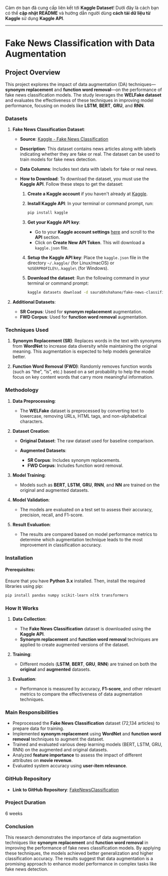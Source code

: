 Cảm ơn bạn đã cung cấp liên kết tới **Kaggle Dataset**! Dưới đây là cách bạn có thể **cập nhật README** và hướng dẫn người dùng **cách tải dữ liệu từ Kaggle** sử dụng **Kaggle API**.

---

# **Fake News Classification with Data Augmentation**

## **Project Overview**

This project explores the impact of data augmentation (DA) techniques—**synonym replacement** and **function word removal**—on the performance of fake news classification models. The study leverages the **WELFake dataset** and evaluates the effectiveness of these techniques in improving model performance, focusing on models like **LSTM**, **BERT**, **GRU**, and **RNN**.

### **Datasets**

1. **Fake News Classification Dataset**:

   * **Source**: [Kaggle - Fake News Classification](https://www.kaggle.com/datasets/saurabhshahane/fake-news-classification)
   * **Description**: This dataset contains news articles along with labels indicating whether they are fake or real. The dataset can be used to train models for fake news detection.
   * **Data Columns**: Includes text data with labels for fake or real news.
   * **How to Download**:
     To download the dataset, you must use the **Kaggle API**. Follow these steps to get the dataset:

     1. **Create a Kaggle account** if you haven't already at [Kaggle](https://www.kaggle.com/).
     2. **Install Kaggle API**:
        In your terminal or command prompt, run:

        ```bash
        pip install kaggle
        ```
     3. **Get your Kaggle API key**:

        * Go to your **Kaggle account settings** [here](https://www.kaggle.com/account) and scroll to the **API** section.
        * Click on **Create New API Token**. This will download a `kaggle.json` file.
     4. **Setup the Kaggle API key**:
        Place the `kaggle.json` file in the directory `~/.kaggle/` (for Linux/macOS) or `%USERPROFILE%\.kaggle\` (for Windows).
     5. **Download the dataset**:
        Run the following command in your terminal or command prompt:

        ```bash
        kaggle datasets download -d saurabhshahane/fake-news-classification
        ```

2. **Additional Datasets**:

   * **SR Corpus**: Used for **synonym replacement** augmentation.
   * **FWD Corpus**: Used for **function word removal** augmentation.

### **Techniques Used**

1. **Synonym Replacement (SR)**:
   Replaces words in the text with synonyms from **WordNet** to increase data diversity while maintaining the original meaning. This augmentation is expected to help models generalize better.

2. **Function Word Removal (FWD)**:
   Randomly removes function words (such as “the”, “is”, etc.) based on a set probability to help the model focus on key content words that carry more meaningful information.

### **Methodology**

1. **Data Preprocessing**:

   * The **WELFake** dataset is preprocessed by converting text to lowercase, removing URLs, HTML tags, and non-alphabetical characters.

2. **Dataset Creation**:

   * **Original Dataset**: The raw dataset used for baseline comparison.
   * **Augmented Datasets**:

     * **SR Corpus**: Includes synonym replacements.
     * **FWD Corpus**: Includes function word removal.

3. **Model Training**:

   * Models such as **BERT**, **LSTM**, **GRU**, **RNN**, and **NN** are trained on the original and augmented datasets.

4. **Model Validation**:

   * The models are evaluated on a test set to assess their accuracy, precision, recall, and F1-score.

5. **Result Evaluation**:

   * The results are compared based on model performance metrics to determine which augmentation technique leads to the most improvement in classification accuracy.

### **Installation**

#### Prerequisites:

Ensure that you have **Python 3.x** installed. Then, install the required libraries using pip:

```bash
pip install pandas numpy scikit-learn nltk transformers
```

### **How It Works**

1. **Data Collection**:

   * The **Fake News Classification** dataset is downloaded using the **Kaggle API**.
   * **Synonym replacement** and **function word removal** techniques are applied to create augmented versions of the dataset.
2. **Training**:

   * Different models (**LSTM**, **BERT**, **GRU**, **RNN**) are trained on both the **original** and **augmented** datasets.
3. **Evaluation**:

   * Performance is measured by accuracy, **F1-score**, and other relevant metrics to compare the effectiveness of data augmentation techniques.

### **Main Responsibilities**

* Preprocessed the **Fake News Classification** dataset (72,134 articles) to prepare data for training.
* Implemented **synonym replacement** using **WordNet** and **function word removal** techniques to augment the dataset.
* Trained and evaluated various deep learning models (BERT, LSTM, GRU, RNN) on the augmented and original datasets.
* Analyzed **feature importance** to assess the impact of different attributes on **movie revenue**.
* Evaluated system accuracy using **user-item relevance**.

### **GitHub Repository**

* **Link to GitHub Repository**: [FakeNewsClassification](https://github.com/yourusername/FakeNewsClassification)

### **Project Duration**

6 weeks

### **Conclusion**

This research demonstrates the importance of data augmentation techniques like **synonym replacement** and **function word removal** in improving the performance of fake news classification models. By applying these techniques, the models achieved better generalization and higher classification accuracy. The results suggest that data augmentation is a promising approach to enhance model performance in complex tasks like fake news detection.
